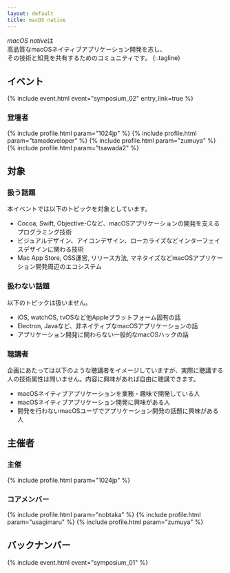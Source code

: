 ```yaml
---
layout: default
title: macOS native
---
```


*macOS native*は<br>
高品質なmacOSネイティブアプリケーション開発を志し、<br>
その技術と知見を共有するためのコミュニティです。
{:.tagline}



## イベント

{% include event.html event="symposium_02" entry_link=true %}

### 登壇者

<div class="member">
{% include profile.html param="1024jp" %}
{% include profile.html param="tamadeveloper" %}
{% include profile.html param="zumuya" %}
{% include profile.html param="tsawada2" %}
</div>


## 対象

### 扱う話題

本イベントでは以下のトピックを対象としています。

- Cocoa, Swift, Objective-Cなど、macOSアプリケーションの開発を支えるプログラミング技術
- ビジュアルデザイン、アイコンデザイン、ローカライズなどインターフェイスデザインに関わる技術
- Mac App Store, OSS運営, リリース方法, マネタイズなどmacOSアプリケーション開発周辺のエコシステム


### 扱わない話題

以下のトピックは扱いません。

- iOS, watchOS, tvOSなど他Appleプラットフォーム固有の話
- Electron, Javaなど、非ネイティブなmacOSアプリケーションの話
- アプリケーション開発に関わらない一般的なmacOSハックの話


### 聴講者

企画にあたっては以下のような聴講者をイメージしていますが、実際に聴講する人の技術属性は問いません。内容に興味があれば自由に聴講できます。

- macOSネイティブアプリケーションを業務・趣味で開発している人
- macOSネイティブアプリケーション開発に興味がある人
- 開発を行わないmacOSユーザでアプリケーション開発の話題に興味がある人



## 主催者

### 主催

<div class="member">
{% include profile.html param="1024jp" %}
</div>

### コアメンバー

<div class="member">
{% include profile.html param="nobtaka" %}
{% include profile.html param="usagimaru" %}
{% include profile.html param="zumuya" %}
</div>



## バックナンバー

{% include event.html event="symposium_01" %}